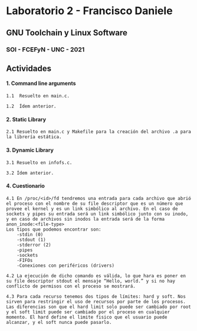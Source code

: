 # Laboratorio 2 - Francisco Daniele
## GNU Toolchain y Linux Software
### SOI - FCEFyN - UNC - 2021

## Actividades
#### 1. Command line arguments

    1.1  Resuelto en main.c.
    
    1.2  Ídem anterior.

#### 2. Static Library

    2.1 Resuelto en main.c y Makefile para la creación del archivo .a para la librería estática.

#### 3. Dynamic Library

    3.1 Resuelto en infofs.c.

    3.2 Ídem anterior.

#### 4. Cuestionario

    4.1 En /proc/<id>/fd tendremos una entrada para cada archivo que abrió el proceso con el nombre de su file descriptor que es un número que provee el kernel y es un link simbólico al archivo. En el caso de sockets y pipes su entrada será un link simbólico junto con su inodo, y en caso de archivos sin inodos la entrada será de la forma anon_inode:<file-type>
    Los tipos que podemos encontrar son:
        -stdin (0)
        -stdout (1)
        -stderror (2)
        -pipes
        -sockets
        -FIFOs
        -Conexiones con periféricos (drivers)

    4.2 La ejecución de dicho comando es válida, lo que hara es poner en su file descriptor stdout el mensaje “Hello, world.” y si no hay conflicto de permisos con el proceso se mostrará.    

    4.3 Para cada recurso tenemos dos tipos de límites: hard y soft. Nos sirven para restringir el uso de recursos por parte de los procesos.
    Las diferencias son que el hard limit solo puede ser cambiado por root y el soft limit puede ser cambiado por el proceso en cualquier momento. El hard define el limite fisico que el usuario puede alcanzar, y el soft nunca puede pasarlo.